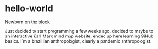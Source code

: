 # hello-world
Newborn on the block

Just decided to start programming a few weeks ago, decided to maybe to an interactive Karl Marx mind map website, ended up here learning GiHub basics. I´m a brazillian anthropologist, clearly a pandemic anthropologist.

